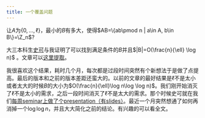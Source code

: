 ```yaml
---
title: 一个覆盖问题
---
```


让$A$为$\{0,\ldots,\ell\}$，最小的$B$有多大，使得$AB=\{ab\pmod n | a\in A, b\in B\}=\Z_n$?

大三本科生[史可](https://keshi.pro/)与我证明了可以找到满足条件的$B$并且$|B|=O(\frac{n}{\ell} \log n)$  。文章可以[这里提取](https://chaoxu.prof/files/papers/cyclic-cover.pdf)。

我很喜欢这个结果，耗时几个月，每次都是过段时间突然有个新想法于是做了点提高。最后的版本和之前的版本差距还蛮大的。以前的文章的最好结果是$\ell$不是太小或者太大的时候$B$的大小为$O(\frac{n}{\ell}\log n\log \log n)$。我们刚开始消灭了$\ell$不是太小的需求，之后一段时间消灭了$\ell$不是太大的需求。那个时候史可就在我们[每周seminar上做了个presentation（有slides）](https://tcsuestc.com/2022/06/10/almost-tight-ell-covering-of-z_n/)。最近一个月突然想通了如何再消掉一个$\log \log n$，并且大大简化之前的结论。有兴趣的可以看全文。
